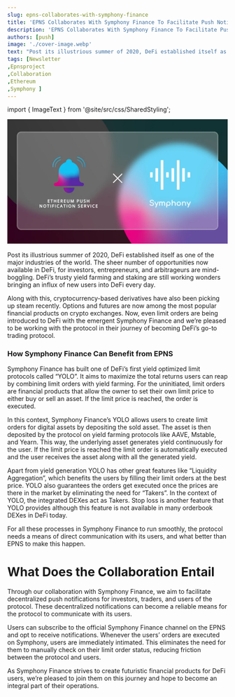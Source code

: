 ```yaml
---
slug: epns-collaborates-with-symphony-finance
title: 'EPNS Collaborates With Symphony Finance To Facilitate Push Notifications for Limit Order'
description: 'EPNS Collaborates With Symphony Finance To Facilitate Push Notifications for Limit Order'
authors: [push]
image: './cover-image.webp'
text: "Post its illustrious summer of 2020, DeFi established itself as one of the major industries of the world. The sheer number of opportunities now available in DeFi, for investors, entrepreneurs, and arbitrageurs are mind-boggling. DeFi’s trusty yield farming and staking are still working wonders bringing an influx of new users into DeFi every day."
tags: [Newsletter
,Epnsproject
,Collaboration
,Ethereum
,Symphony ]
---
```

import { ImageText } from '@site/src/css/SharedStyling';

![Cover image of EPNS Collaborates With Symphony Finance To Facilitate Push Notifications for Limit Order](./cover-image.webp)

<!--truncate-->

Post its illustrious summer of 2020, DeFi established itself as one of the major industries of the world. The sheer number of opportunities now available in DeFi, for investors, entrepreneurs, and arbitrageurs are mind-boggling. DeFi’s trusty yield farming and staking are still working wonders bringing an influx of new users into DeFi every day.

Along with this, cryptocurrency-based derivatives have also been picking up steam recently. Options and futures are now among the most popular financial products on crypto exchanges. Now, even limit orders are being introduced to DeFi with the emergent Symphony Finance and we’re pleased to be working with the protocol in their journey of becoming DeFi’s go-to trading protocol.

### How Symphony Finance Can Benefit from EPNS

Symphony Finance has built one of DeFi’s first yield optimized limit protocols called “YOLO”. It aims to maximize the total returns users can reap by combining limit orders with yield farming. For the uninitiated, limit orders are financial products that allow the owner to set their own limit price to either buy or sell an asset. If the limit price is reached, the order is executed.

In this context, Symphony Finance’s YOLO allows users to create limit orders for digital assets by depositing the sold asset. The asset is then deposited by the protocol on yield farming protocols like AAVE, Mstable, and Yearn. This way, the underlying asset generates yield continuously for the user. If the limit price is reached the limit order is automatically executed and the user receives the asset along with all the generated yield.

Apart from yield generation YOLO has other great features like “Liquidity Aggregation”, which benefits the users by filling their limit orders at the best price. YOLO also guarantees the orders get executed once the prices are there in the market by eliminating the need for “Takers”. In the context of YOLO, the integrated DEXes act as Takers. Stop loss is another feature that YOLO provides although this feature is not available in many orderbook DEXes in DeFi today.

For all these processes in Symphony Finance to run smoothly, the protocol needs a means of direct communication with its users, and what better than EPNS to make this happen.

What Does the Collaboration Entail
==================================

Through our collaboration with Symphony Finance, we aim to facilitate decentralized push notifications for investors, traders, and users of the protocol. These decentralized notifications can become a reliable means for the protocol to communicate with its users.

Users can subscribe to the official Symphony Finance channel on the EPNS and opt to receive notifications. Whenever the users’ orders are executed on Symphony, users are immediately intimated. This eliminates the need for them to manually check on their limit order status, reducing friction between the protocol and users.

As Symphony Finance strives to create futuristic financial products for DeFi users, we’re pleased to join them on this journey and hope to become an integral part of their operations.
